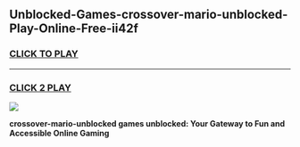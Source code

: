 
## Unblocked-Games-crossover-mario-unblocked-Play-Online-Free-ii42f
<h3>
<a href="https://premium76.site?title=crossover-mario-unblocked&ref=26A">CLICK TO PLAY</a></h3>
<hr>

<h3>
<a href="https://premium76.site?title=crossover-mario-unblocked&ref=26A">CLICK 2 PLAY</a>
  
</h3>

<a href="https://premium76.site?title=crossover-mario-unblocked&ref=26A"><img src="https://clearcache.store/games.png"></a>


**crossover-mario-unblocked games unblocked: Your Gateway to Fun and Accessible Online Gaming**
